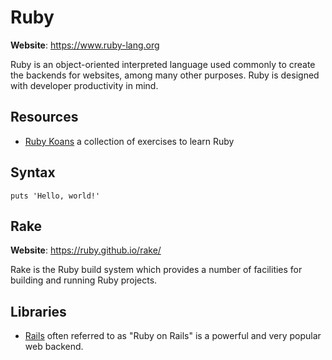 # Ruby

**Website**: <https://www.ruby-lang.org>

Ruby is an object-oriented interpreted language used commonly to create
the backends for websites, among many other purposes. Ruby is designed
with developer productivity in mind.

## Resources

-   [Ruby Koans](http://www.rubykoans.com/) a collection of exercises to
    learn Ruby

## Syntax

``` {.ruby}
puts 'Hello, world!'
```

## Rake

**Website**: <https://ruby.github.io/rake/>

Rake is the Ruby build system which provides a number of facilities for
building and running Ruby projects.

## Libraries

-   [Rails](/frameworks/Rails) often referred to as \"Ruby on Rails\" is
    a powerful and very popular web backend.
